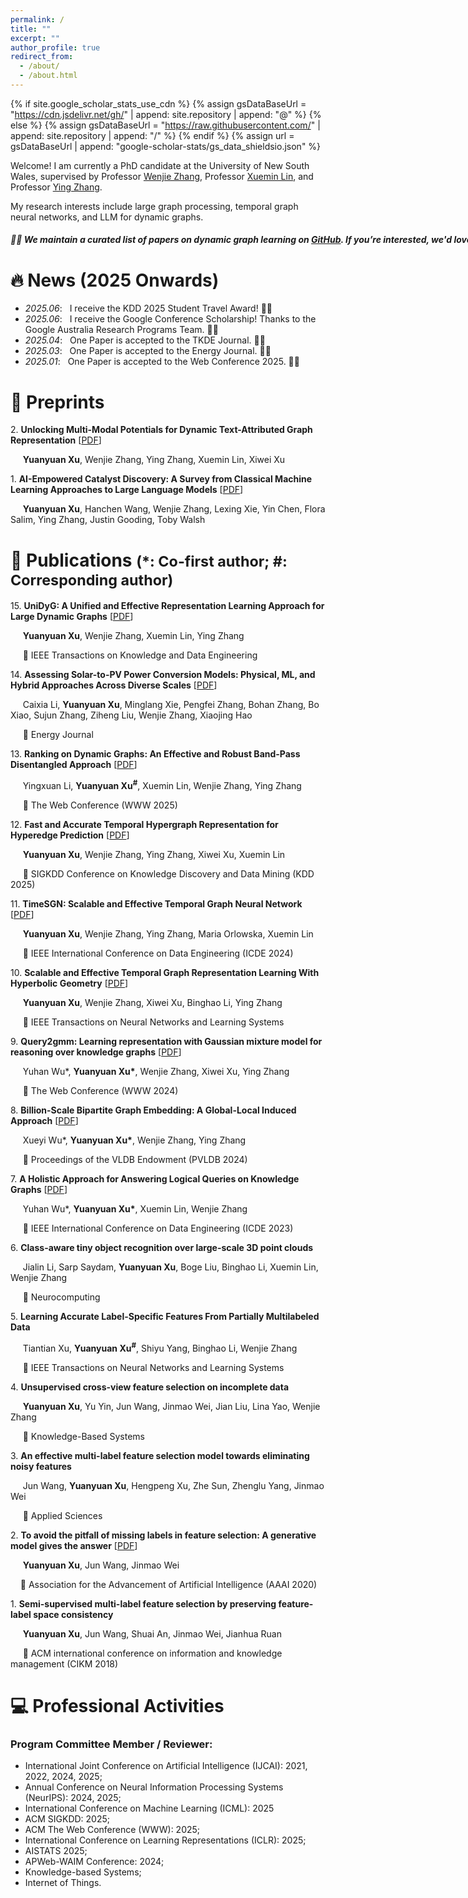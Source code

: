 ```yaml
---
permalink: /
title: ""
excerpt: ""
author_profile: true
redirect_from: 
  - /about/
  - /about.html
---
```


{% if site.google_scholar_stats_use_cdn %}
{% assign gsDataBaseUrl = "https://cdn.jsdelivr.net/gh/" | append: site.repository | append: "@" %}
{% else %}
{% assign gsDataBaseUrl = "https://raw.githubusercontent.com/" | append: site.repository | append: "/" %}
{% endif %}
{% assign url = gsDataBaseUrl | append: "google-scholar-stats/gs_data_shieldsio.json" %}

<span class='anchor' id='about-me'></span>

Welcome! I am currently a PhD candidate at the University of New South Wales, supervised by Professor [Wenjie Zhang](https://cgi.cse.unsw.edu.au/~zhangw/), Professor [Xuemin Lin](https://www.acem.sjtu.edu.cn/en/faculty/linxuemin.html), and Professor [Ying Zhang](https://profiles.uts.edu.au/Ying.Zhang).

My research interests include large graph processing, temporal graph neural networks, and LLM for dynamic graphs. 

<h5>
  <nobr>📣📣 We maintain a curated list of papers on dynamic graph learning on <a href="https://github.com/LuckyGirl-XU/Awesome-DynamicGraphLearning">GitHub</a>. If you’re interested, we'd love to have your contributions!</nobr>
</h5>

<!--I have published more than 100 papers at the top international AI conferences with total <a href='https://scholar.google.com/citations?user=DhtAFkwAAAAJ'>google scholar citations <strong><span id='total_cit'>260000+</span></strong></a> (You can also use google scholar badge <a href='https://scholar.google.com/citations?user=DhtAFkwAAAAJ'><img src="https://img.shields.io/endpoint?url={{ url | url_encode }}&logo=Google%20Scholar&labelColor=f6f6f6&color=9cf&style=flat&label=citations"></a>).-->

<span class='anchor' id='news'></span>
# 🔥 News (2025 Onwards)

- *2025.06*: &nbsp; I receive the KDD 2025 Student Travel Award! 🎉🎉
- *2025.06*: &nbsp; I receive the Google Conference Scholarship! Thanks to the Google Australia Research Programs Team. 🎉🎉
- *2025.04*: &nbsp; One Paper is accepted to the TKDE Journal. 👏👏 
- *2025.03*: &nbsp; One Paper is accepted to the Energy Journal. 👏👏 
- *2025.01*: &nbsp; One Paper is accepted to the Web Conference 2025. 👏👏 

<span class='anchor' id='preprint'></span>

# 🔖 Preprints

2\. **Unlocking Multi-Modal Potentials for Dynamic Text-Attributed Graph Representation** [[PDF](https://arxiv.org/abs/2502.19651)]

   &nbsp;&nbsp;&nbsp;&nbsp; **Yuanyuan Xu**, Wenjie Zhang, Ying Zhang, Xuemin Lin, Xiwei Xu


1\. **AI-Empowered Catalyst Discovery: A Survey from Classical Machine Learning Approaches to Large Language Models** [[PDF](https://arxiv.org/abs/2502.13626)]

   &nbsp;&nbsp;&nbsp;&nbsp; **Yuanyuan Xu**, Hanchen Wang, Wenjie Zhang, Lexing Xie, Yin Chen, Flora Salim, Ying Zhang, Justin Gooding, Toby Walsh
   

<span class='anchor' id='pubs'></span>

# 📝 Publications  <small>(*: Co-first author; #: Corresponding author) </small>

15\. **UniDyG: A Unified and Effective Representation Learning Approach for Large Dynamic Graphs** [[PDF](https://ieeexplore.ieee.org/document/10981615)]

   &nbsp;&nbsp;&nbsp;&nbsp; **Yuanyuan Xu**, Wenjie Zhang, Xuemin Lin, Ying Zhang
   
   &nbsp;&nbsp;&nbsp;&nbsp; 📍 IEEE Transactions on Knowledge and Data Engineering
<p></p> 


14\. **Assessing Solar-to-PV Power Conversion Models: Physical, ML, and Hybrid Approaches Across Diverse Scales** [[PDF](https://doi.org/10.1016/j.energy.2025.135744)]

   &nbsp;&nbsp;&nbsp;&nbsp; Caixia Li, **Yuanyuan Xu**, Minglang Xie, Pengfei Zhang, Bohan Zhang, Bo Xiao, Sujun Zhang, Ziheng Liu, Wenjie Zhang, Xiaojing Hao

   &nbsp;&nbsp;&nbsp;&nbsp; 📍 Energy Journal
<p></p>  

13\. **Ranking on Dynamic Graphs: An Effective and Robust Band-Pass Disentangled Approach** [[PDF](https://dl.acm.org/doi/10.1145/3696410.3714943)]

   &nbsp;&nbsp;&nbsp;&nbsp; Yingxuan Li, **Yuanyuan Xu<sup>#</sup>**, Xuemin Lin, Wenjie Zhang, Ying Zhang

   &nbsp;&nbsp;&nbsp;&nbsp; 📍 The Web Conference (WWW 2025)
<p></p>  

12\. **Fast and Accurate Temporal Hypergraph Representation for Hyperedge Prediction** [[PDF](https://dl.acm.org/doi/10.1145/3690624.3709327)]

   &nbsp;&nbsp;&nbsp;&nbsp; **Yuanyuan Xu**, Wenjie Zhang, Ying Zhang, Xiwei Xu, Xuemin Lin

   &nbsp;&nbsp;&nbsp;&nbsp; 📍 SIGKDD Conference on Knowledge Discovery and Data Mining (KDD 2025)

<p></p>

11\. **TimeSGN: Scalable and Effective Temporal Graph Neural Network** [[PDF](https://ieeexplore.ieee.org/document/10597745)]

   &nbsp;&nbsp;&nbsp;&nbsp; **Yuanyuan Xu**, Wenjie Zhang, Ying Zhang, Maria Orlowska, Xuemin Lin

   &nbsp;&nbsp;&nbsp;&nbsp; 📍 IEEE International Conference on Data Engineering (ICDE 2024)

<p></p>

10\. **Scalable and Effective Temporal Graph Representation Learning With Hyperbolic Geometry** [[PDF](https://ieeexplore.ieee.org/stamp/stamp.jsp?arnumber=10528375)]

   &nbsp;&nbsp;&nbsp;&nbsp; **Yuanyuan Xu**, Wenjie Zhang, Xiwei Xu, Binghao Li, Ying Zhang

   &nbsp;&nbsp;&nbsp;&nbsp; 📍 IEEE Transactions on Neural Networks and Learning Systems

<p></p>

9\. **Query2gmm: Learning representation with Gaussian mixture model for reasoning over knowledge graphs** [[PDF](https://dl.acm.org/doi/pdf/10.1145/3589334.3645569)]

   &nbsp;&nbsp;&nbsp;&nbsp; Yuhan Wu\*, **Yuanyuan Xu\***, Wenjie Zhang, Xiwei Xu, Ying Zhang

   &nbsp;&nbsp;&nbsp;&nbsp; 📍 The Web Conference (WWW 2024)

<p></p>

8\. **Billion-Scale Bipartite Graph Embedding: A Global-Local Induced Approach** [[PDF](https://dl.acm.org/doi/pdf/10.14778/3626292.3626300)]

   &nbsp;&nbsp;&nbsp;&nbsp; Xueyi Wu\*, **Yuanyuan Xu\***, Wenjie Zhang, Ying Zhang

   &nbsp;&nbsp;&nbsp;&nbsp; 📍 Proceedings of the VLDB Endowment (PVLDB 2024)

<p></p>

7\. **A Holistic Approach for Answering Logical Queries on Knowledge Graphs** [[PDF](https://ieeexplore.ieee.org/stamp/stamp.jsp?arnumber=10184571)]

   &nbsp;&nbsp;&nbsp;&nbsp; Yuhan Wu\*, **Yuanyuan Xu\***, Xuemin Lin, Wenjie Zhang

   &nbsp;&nbsp;&nbsp;&nbsp; 📍 IEEE International Conference on Data Engineering (ICDE 2023)

<p></p>

6\. **Class-aware tiny object recognition over large-scale 3D point clouds**

   &nbsp;&nbsp;&nbsp;&nbsp; Jialin Li, Sarp Saydam, **Yuanyuan Xu**, Boge Liu, Binghao Li, Xuemin Lin, Wenjie Zhang

   &nbsp;&nbsp;&nbsp;&nbsp; 📍 Neurocomputing

<p></p>

5\. **Learning Accurate Label-Specific Features From Partially Multilabeled Data**

   &nbsp;&nbsp;&nbsp;&nbsp; Tiantian Xu, **Yuanyuan Xu<sup>#</sup>**, Shiyu Yang, Binghao Li, Wenjie Zhang

   &nbsp;&nbsp;&nbsp;&nbsp; 📍 IEEE Transactions on Neural Networks and Learning Systems

<p></p>

4\. **Unsupervised cross-view feature selection on incomplete data**

   &nbsp;&nbsp;&nbsp;&nbsp; **Yuanyuan Xu**, Yu Yin, Jun Wang, Jinmao Wei, Jian Liu, Lina Yao, Wenjie Zhang

   &nbsp;&nbsp;&nbsp;&nbsp; 📍 Knowledge-Based Systems

<p></p>

3\. **An effective multi-label feature selection model towards eliminating noisy features**

&nbsp;&nbsp;&nbsp;&nbsp; Jun Wang, **Yuanyuan Xu**, Hengpeng Xu, Zhe Sun, Zhenglu Yang, Jinmao Wei

&nbsp;&nbsp;&nbsp;&nbsp; 📍 Applied Sciences
<p></p>

2\. **To avoid the pitfall of missing labels in feature selection: A generative model gives the answer** [[PDF](https://ojs.aaai.org/index.php/AAAI/article/view/6127/5983)]

   &nbsp;&nbsp;&nbsp;&nbsp; **Yuanyuan Xu**, Jun Wang, Jinmao Wei

   &nbsp;&nbsp;&nbsp;&nbsp;📍 Association for the Advancement of Artificial Intelligence (AAAI 2020)

<p></p>

1\. **Semi-supervised multi-label feature selection by preserving feature-label space consistency**
   
   &nbsp;&nbsp;&nbsp;&nbsp; **Yuanyuan Xu**, Jun Wang, Shuai An, Jinmao Wei, Jianhua Ruan
   
   &nbsp;&nbsp;&nbsp;&nbsp; 📍 ACM international conference on information and knowledge management (CIKM 2018)


<span class='anchor' id='professional-activities'></span>
# 💻 Professional Activities
### Program Committee Member / Reviewer:
-  International Joint Conference on Artificial Intelligence (IJCAI): 2021, 2022, 2024, 2025;
-  Annual Conference on Neural Information Processing Systems (NeurIPS): 2024, 2025;
-  International Conference on Machine Learning (ICML): 2025 
-  ACM SIGKDD: 2025;
-  ACM The Web Conference (WWW): 2025;
-  International Conference on Learning Representations (ICLR): 2025;
-  AISTATS 2025;
-  APWeb-WAIM Conference: 2024;
-  Knowledge-based Systems;
-  Internet of Things.






